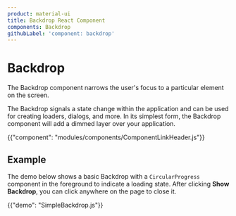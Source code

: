 ```yaml
---
product: material-ui
title: Backdrop React Component
components: Backdrop
githubLabel: 'component: backdrop'
---
```


# Backdrop

<p class="description">The Backdrop component narrows the user's focus to a particular element on the screen.</p>

The Backdrop signals a state change within the application and can be used for creating loaders, dialogs, and more.
In its simplest form, the Backdrop component will add a dimmed layer over your application.

{{"component": "modules/components/ComponentLinkHeader.js"}}

## Example

The demo below shows a basic Backdrop with a `CircularProgress` component in the foreground to indicate a loading state.
After clicking **Show Backdrop**, you can click anywhere on the page to close it.

{{"demo": "SimpleBackdrop.js"}}
